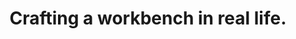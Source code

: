 ---
layout: ../../layouts/BlogPost.astro
title: Crafting a workbench in real life.
tags: ["Building"]
createdAt: 30/07/2025
shortText: How I found some old tools and built a little bench
cover: https://res.cloudinary.com/dlb3lkuge/image/upload/v1753909960/speech_cover_iugsx7.png
slug: speech-distribution-system
---